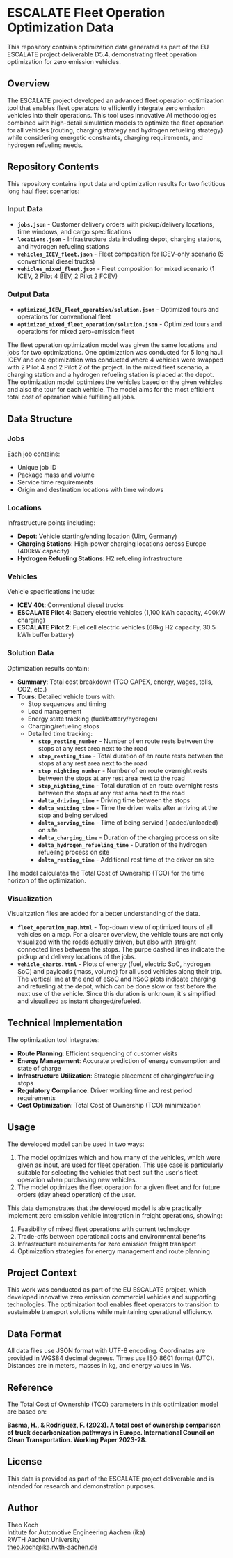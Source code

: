 # ESCALATE Fleet Operation Optimization Data

This repository contains optimization data generated as part of the EU ESCALATE project deliverable D5.4, demonstrating fleet operation optimization for zero emission vehicles.

## Overview

The ESCALATE project developed an advanced fleet operation optimization tool that enables fleet operators to efficiently integrate zero emission vehicles into their operations. This tool uses innovative AI methodologies combined with high-detail simulation models to optimize the fleet operation for all vehicles (routing, charging strategy and hydrogen refueling strategy) while considering energetic constraints, charging requirements, and hydrogen refueling needs.

## Repository Contents

This repository contains input data and optimization results for two fictitious long haul fleet scenarios:

### Input Data
- **`jobs.json`** - Customer delivery orders with pickup/delivery locations, time windows, and cargo specifications
- **`locations.json`** - Infrastructure data including depot, charging stations, and hydrogen refueling stations
- **`vehicles_ICEV_fleet.json`** - Fleet composition for ICEV-only scenario (5 conventional diesel trucks)
- **`vehicles_mixed_fleet.json`** - Fleet composition for mixed scenario (1 ICEV, 2 Pilot 4 BEV, 2 Pilot 2 FCEV)

### Output Data
- **`optimized_ICEV_fleet_operation/solution.json`** - Optimized tours and operations for conventional fleet
- **`optimized_mixed_fleet_operation/solution.json`** - Optimized tours and operations for mixed zero-emission fleet

The fleet operation optimization model was given the same locations and jobs for two optimizations. One optimization was conducted for 5 long haul ICEV and one optimization was conducted where 4 vehicles were swapped with 2 Pilot 4 and 2 Pilot 2 of the project. In the mixed fleet scenario, a charging station and a hydrogen refueling station is placed at the depot. The optimization model optimizes the vehicles based on the given vehicles and also the tour for each vehicle. The model aims for the most efficient total cost of operation while fulfilling all jobs.

## Data Structure

### Jobs
Each job contains:
- Unique job ID
- Package mass and volume
- Service time requirements
- Origin and destination locations with time windows

### Locations
Infrastructure points including:
- **Depot**: Vehicle starting/ending location (Ulm, Germany)
- **Charging Stations**: High-power charging locations across Europe (400kW capacity)
- **Hydrogen Refueling Stations**: H2 refueling infrastructure

### Vehicles
Vehicle specifications include:
- **ICEV 40t**: Conventional diesel trucks
- **ESCALATE Pilot 4**: Battery electric vehicles (1,100 kWh capacity, 400kW charging)
- **ESCALATE Pilot 2**: Fuel cell electric vehicles (68kg H2 capacity, 30.5 kWh buffer battery)

### Solution Data
Optimization results contain:
- **Summary**: Total cost breakdown (TCO CAPEX, energy, wages, tolls, CO2, etc.)
- **Tours**: Detailed vehicle tours with:
  - Stop sequences and timing
  - Load management
  - Energy state tracking (fuel/battery/hydrogen)
  - Charging/refueling stops
  - Detailed time tracking:
    - **`step_resting_number`** - Number of en route rests between the stops at any rest area next to the road
    - **`step_resting_time`** - Total duration of en route rests between the stops at any rest area next to the road
    - **`step_nighting_number`** - Number of en route overnight rests between the stops at any rest area next to the road
    - **`step_nighting_time`** - Total duration of en route overnight rests between the stops at any rest area next to the road
    - **`delta_driving_time`** - Driving time between the stops
    - **`delta_waiting_time`** - Time the driver waits after arriving at the stop and being serviced
    - **`delta_serving_time`** - Time of being servied (loaded/unloaded) on site
    - **`delta_charging_time`** - Duration of the charging process on site
    - **`delta_hydrogen_refueling_time`** - Duration of the hydrogen refueilng process on site
    - **`delta_resting_time`** - Additional rest time of the driver on site
    

The model calculates the Total Cost of Ownership (TCO) for the time horizon of the optimization.

### Visualization
Visualtzation files are added for a better understanding of the data.
- **`fleet_operation_map.html`** - Top-down view of optimized tours of all vehicles on a map. For a clearer overview, the vehicle tours are not only visualized with the roads actually driven, but also with straight connected lines between the stops. The purpe dashed lines indicate the pickup and delivery locations of the jobs.
- **`vehicle_charts.html`** - Plots of energy (fuel, electric SoC, hydrogen SoC) and payloads (mass, volume) for all used vehicles along their trip. The vertical line at the end of eSoC and hSoC plots indicate charging and refueling at the depot, which can be done slow or fast before the next use of the vehicle. Since this duration is unknown, it's simplified and visualized as instant charged/refueled.

## Technical Implementation

The optimization tool integrates:
- **Route Planning**: Efficient sequencing of customer visits
- **Energy Management**: Accurate prediction of energy consumption and state of charge
- **Infrastructure Utilization**: Strategic placement of charging/refueling stops
- **Regulatory Compliance**: Driver working time and rest period requirements
- **Cost Optimization**: Total Cost of Ownership (TCO) minimization

## Usage

The developed model can be used in two ways:

1. The model optimizes which and how many of the vehicles, which were given as input, are used for fleet operation. This use case is particularly suitable for selecting the vehicles that best suit the user's fleet operation when purchasing new vehicles.
2. The model optimizes the fleet operation for a given fleet and for future orders (day ahead operation) of the user.

This data demonstrates that the developed model is able practically implement zero emission vehicle integration in freight operations, showing:
1. Feasibility of mixed fleet operations with current technology
2. Trade-offs between operational costs and environmental benefits
3. Infrastructure requirements for zero emission freight transport
4. Optimization strategies for energy management and route planning

## Project Context

This work was conducted as part of the EU ESCALATE project, which developed innovative zero emission commercial vehicles and supporting technologies. The optimization tool enables fleet operators to transition to sustainable transport solutions while maintaining operational efficiency.

## Data Format

All data files use JSON format with UTF-8 encoding. Coordinates are provided in WGS84 decimal degrees. Times use ISO 8601 format (UTC). Distances are in meters, masses in kg, and energy values in Ws.

## Reference

The Total Cost of Ownership (TCO) parameters in this optimization model are based on:

**Basma, H., & Rodríguez, F. (2023). A total cost of ownership comparison of truck decarbonization pathways in Europe. International Council on Clean Transportation. Working Paper 2023-28.**

## License

This data is provided as part of the ESCALATE project deliverable and is intended for research and demonstration purposes.

## Author

Theo Koch  
Intitute for Automotive Engineering Aachen (ika)  
RWTH Aachen University  
theo.koch@ika.rwth-aachen.de 
